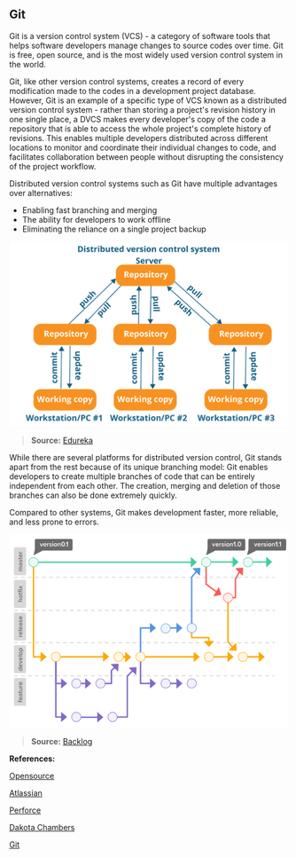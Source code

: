 ## Git

Git is a version control system (VCS) - a category of software tools that helps software developers manage changes to source codes over time. Git is free, open source, and is the most widely used version control system in the world.

Git, like other version control systems, creates a record of every modification made to the codes in a development project database. However, Git is an example of a specific type of VCS known as a distributed version control system - rather than storing a project's revision history in one single place, a DVCS makes every developer's copy of the code a repository that is able to access the whole project's complete history of revisions. This enables multiple developers distributed across different locations to monitor and coordinate their individual changes to code, and facilitates collaboration between people without disrupting the consistency of the project workflow.

Distributed version control systems such as Git have multiple advantages over alternatives:
- Enabling fast branching and merging
- The ability for developers to work offline
- Eliminating the reliance on a single project backup

![Chart image](/images/git_dvcs.png)
> **Source:** [Edureka](https://www.edureka.co/blog/what-is-git/)

While there are several platforms for distributed version control, Git stands apart from the rest because of its unique branching model: Git enables developers to create multiple branches of code that can be entirely independent from each other. The creation, merging and deletion of those branches can also be done extremely quickly.

Compared to other systems, Git makes development faster, more reliable, and less prone to errors.

![Chart image](/images/git_branching.png)
> **Source:** [Backlog](https://backlog.com/git-tutorial/branching-workflows/)





**References:**

[Opensource](https://opensource.com/resources/what-is-git)

[Atlassian](https://www.atlassian.com/git/tutorials/what-is-version-control)

[Perforce](https://www.perforce.com/blog/vcs/what-dvcs-anyway)

[Dakota Chambers](https://chambers.io/2018/04/17/git-vs-the-competition.html)

[Git](https://git-scm.com/about)